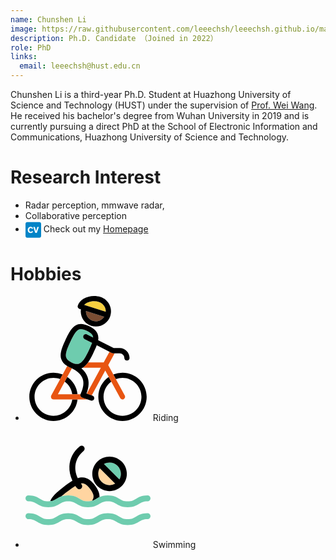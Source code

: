 ```yaml
---
name: Chunshen Li
image: https://raw.githubusercontent.com/leeechsh/leeechsh.github.io/master/img/whu20180101.jpg
description: Ph.D. Candidate （Joined in 2022）
role: PhD
links:
  email: leeechsh@hust.edu.cn
---
```


Chunshen Li is a third-year Ph.D. Student at Huazhong University of Science and Technology (HUST) under the supervision of [Prof. Wei Wang](https://eic.hust.edu.cn/professor/wangwei/index.html). He received his bachelor's degree from Wuhan University in 2019 and is currently pursuing a direct PhD at the School of Electronic Information and Communications, Huazhong University of Science and Technology.

Research Interest
======
-  Radar perception, mmwave radar, 
-  Collaborative perception
- <svg xmlns="http://www.w3.org/2000/svg" width="25" height="28.571428571428573" viewBox="0 0 448 512" style="vertical-align: middle;"><path fill="#0284c7" d="M48 32C21.5 32 0 53.5 0 80v352c0 26.5 21.5 48 48 48h352c26.5 0 48-21.5 48-48V80c0-26.5-21.5-48-48-48zm98.88 133.234c19.636 0 37.082 6.789 49.929 16.971c11.88 9.452 17.444 18.907 22.298 27.393l-33.923 16.949c-2.427-5.565-5.347-11.387-12.846-17.682c-8.248-6.552-16.478-8.484-23.524-8.484c-27.626 0-42.17 25.693-42.17 54.287c0 37.573 19.161 56.22 42.17 56.22c22.3 0 31.278-15.51 37.08-25.435L219.6 302.66c-6.315 9.926-12.374 19.635-25.95 29.069c-7.262 5.09-23.977 15.037-47.736 15.037C100.586 346.766 64 313.81 64 255.87c0-50.636 34.415-90.637 82.88-90.637m75.483 5.328h45.565L303.31 292.24l35.125-121.678H384l-59.379 171.112H281.01z"/></svg> Check out my [Homepage](https://i.cslee.cc)


Hobbies
======
- <svg t="1726751766822" class="icon" viewBox="0 0 1024 1024" version="1.1" xmlns="http://www.w3.org/2000/svg" p-id="1871" width="200" height="200"><path d="M229.39075 981.321063c-85.628885 0-155.293714-69.664829-155.293714-155.29158 0-85.628885 69.664829-155.29158 155.293714-155.291579 19.205522 0 37.595875 3.529548 54.588494 9.931388l20.509363-37.800734a196.862998 196.862998 0 0 0-75.097857-14.809591c-109.162051 0-197.970517 88.808466-197.970517 197.970516 0 109.159917 88.8106 197.970517 197.970517 197.970517 101.951444 0 186.139915-77.468672 196.818185-176.631048h-43.028904c-10.437134 75.563058-75.405146 133.952111-153.789281 133.952111z" fill="" p-id="1872"></path><path d="M341.969249 663.281894l-20.505095 37.794332c32.892657 24.301387 55.864594 61.257078 61.715877 103.618057h43.028904c-6.301545-58.51709-38.199782-109.467205-84.239686-141.412389zM794.611384 628.058967a196.909945 196.909945 0 0 0-75.097857 14.809591l20.509363 37.800734a154.512689 154.512689 0 0 1 54.588494-9.931388c85.628885 0 155.293714 69.664829 155.293714 155.291579 0 85.626751-69.664829 155.29158-155.293714 155.29158-85.626751 0-155.29158-69.664829-155.29158-155.29158 0-51.184849 24.90316-96.65072 63.218176-124.957525l-20.505096-37.794332c-51.55829 35.773485-85.392017 95.381022-85.392016 162.749724 0 109.159917 88.808466 197.970517 197.970516 197.970516 109.162051 0 197.97265-88.808466 197.972651-197.970516-0.002134-109.159917-88.812734-197.968383-197.972651-197.968383z" fill="" p-id="1873"></path><path d="M450.879495 819.706599a21.320263 21.320263 0 0 1-0.499344-15.01445h-185.134826l56.216695-103.618057 20.505096-37.794332 38.029066-70.091618a381.733215 381.733215 0 0 0-10.883129-5.262313 230.19098 230.19098 0 0 1-9.312544-4.208143 210.669634 210.669634 0 0 1-17.976368-9.66678l-37.337668 68.817652-20.509363 37.800734-73.345887 135.185533a21.341602 21.341602 0 0 0 18.755259 31.516261H508.370156l-44.844892-15.714385a21.343736 21.343736 0 0 1-12.645769-11.950102zM775.853991 836.206276a21.328799 21.328799 0 0 0 28.932052 8.5806c10.358178-5.620816 14.199282-18.573873 8.5806-28.934185l-73.343753-135.185533-20.509363-37.800734-41.929922-77.283019 52.307305-96.411718h-12.699117a21.239173 21.239173 0 0 1-9.598493-2.298261c-0.023473-0.01067-0.066152-0.014938-0.087492-0.025607l-19.514944-9.939925-47.38429 87.338177h-127.891702c-13.294489 18.52906-27.515111 33.086846-43.551721 42.678937h148.287966l-115.540418 212.957225 40.79893 14.29531 110.596063-203.845272 28.727192 52.947489 20.505096 37.794332 73.316011 135.132184z" fill="#E85512" p-id="1874"></path><path d="M513.651675 456.395747c13.407588-27.845872 24.608675-51.763149 31.821415-72.084724l-61.453401-31.302866c-10.501152-5.349805-14.677286-18.198299-9.329616-28.699452 5.349805-10.503286 18.198299-14.681554 28.701585-9.327481l50.775132 25.863436c-0.706336-16.269211-8.386411-34.153819-51.231796-54.765612-19.956671-9.611297-35.96554-14.282506-48.946339-14.282506-33.424009 0-53.338001 34.185828-90.810108 112.185853-28.744264 59.684359-37.811404 96.970812-29.405787 120.924366 5.456502 15.552205 19.542685 28.340948 44.317808 40.246237a463.087804 463.087804 0 0 1 7.884933 3.553022c13.663662 5.806469 25.396101 8.676628 35.632645 8.676628 30.91022-0.002134 57.57602-29.260679 92.043529-100.986901z" fill="#6ECCAE" p-id="1875"></path><path d="M504.413819 163.349363c9.984737 19.252468 26.872793 33.470956 47.552871 40.034977 35.65185 11.309918 73.431245-3.380172 92.818152-33.400536l-149.427493-47.424835c-0.608175 14.015763 2.428432 28.008052 9.05647 40.790394z" fill="#7A4D33" p-id="1876"></path><path d="M499.349963 798.985975c20.362121-51.387574 23.155457-97.574719 8.271178-137.552079-9.513135-25.558281-26.046955-48.318958-49.957829-68.617061a95.159092 95.159092 0 0 0 11.497705-5.891827c16.038744-9.592091 30.257232-24.149876 43.551721-42.678937 13.789564-19.220459 26.591112-42.698142 39.396927-69.351139 12.778074-26.537763 23.714551-49.942892 31.597351-71.105242l104.281714 53.120338 19.514944 9.939925c0.021339 0.01067 0.064018 0.014938 0.087492 0.025607a21.20503 21.20503 0 0 0 9.598493 2.298261H771.056879c21.348004 0 38.716198 17.368193 38.716197 38.716197 0 11.783654 9.55368 21.339468 21.339469 21.339469s21.339468-9.555814 21.339468-21.339469c0-44.88117-36.513964-81.395134-81.395134-81.395134h-48.747882L595.371169 361.834161c1.013625-6.500002 1.568451-12.805815 1.53004-18.925975-0.330762-53.030713-43.231629-79.781871-75.462762-95.287128-25.8549-12.45158-47.91991-18.505587-67.456194-18.505587-63.760198 0-94.121993 63.203238-129.270232 136.365605-34.966853 72.603273-44.01052 117.091797-31.217508 153.554547 7.752629 22.09702 23.304833 39.879199 48.32536 55.015283a210.347408 210.347408 0 0 0 17.976368 9.66678c3.156107 1.512968 6.256732 2.90857 9.312544 4.208143 3.734407 1.732765 7.355715 3.486869 10.883129 5.262313 46.850803 23.558773 75.616406 50.871159 87.628394 83.134301 12.761002 34.281856 7.281027 76.670576-16.294819 125.990355-0.371307 0.774623-0.678595 1.572719-0.95174 2.377217a21.333067 21.333067 0 0 0 0.499344 15.01445 21.341602 21.341602 0 0 0 12.647903 11.950102l44.844893 15.714385 26.731952 9.368027a21.271182 21.271182 0 0 0 7.056962 1.20568c8.811067 0 17.060905-5.501315 20.138056-14.288909 3.896587-11.122131-1.958963-23.298432-13.081094-27.195018l-6.510672-2.281189-40.798929-14.29531-2.552201-0.896258z m-77.743951-241.605461c-10.238677 0-21.968983-2.870159-35.632645-8.676628a463.087804 463.087804 0 0 0-7.884933-3.553022c-24.775123-11.903155-38.861306-24.694033-44.317808-40.246237-8.405617-23.953553 0.663657-61.240007 29.405787-120.924366 37.472107-78.002159 57.386099-112.185853 90.810108-112.185853 12.980799 0 28.987534 4.67121 48.946339 14.282506 42.845385 20.611793 50.527593 38.496401 51.231796 54.765612l-50.775132-25.863436c-10.501152-5.354073-23.35178-1.175805-28.701585 9.327481-5.349805 10.501152-1.171537 23.349646 9.329616 28.699452l61.453401 31.302866c-7.21274 20.319442-18.413827 44.238852-31.821415 72.084724-34.465375 71.728355-61.131175 100.9869-92.043529 100.986901z" fill="" p-id="1877"></path><path d="M648.664358 88.629214c-9.982603-19.295147-26.868525-33.534975-47.550738-40.098995C588.877569 44.64857 575.768734 42.678937 562.154153 42.678937c-33.677949 0-64.927467 12.182703-81.888077 30.312715L657.733632 129.317179c0.591103-13.964548-2.464709-27.918427-9.069274-40.687965z" fill="#F7CF40" p-id="1878"></path><path d="M442.049222 105.638905l11.696163 3.713067c-3.45486 25.137894 0.866382 50.670568 12.782342 73.646773 15.229979 29.367376 40.988851 51.054678 72.528585 61.062889a123.393342 123.393342 0 0 0 37.395285 5.817139c52.561245 0 101.467038-33.746235 118.197181-86.456856 9.993273-31.48852 7.123115-65.014958-8.079123-94.40154-15.223577-29.429261-40.988851-51.15284-72.54779-61.167453C597.605412 2.641826 580.153994 0 562.154153 0c-64.157112 0-119.255619 32.421054-133.988389 78.842934a21.335201 21.335201 0 0 0 13.883458 26.795971z m109.917468 97.745435c-20.680079-6.56402-37.568134-20.780374-47.552871-40.034977-6.628039-12.782342-9.664645-26.774631-9.054336-40.790394l149.427493 47.424835c-19.386907 30.020364-57.168436 44.70832-92.820286 33.400536zM562.154153 42.678937c13.614581 0 26.723416 1.969633 38.959467 5.851282 20.682213 6.56402 37.568134 20.803848 47.550738 40.098995 6.604565 12.767404 9.662511 26.721282 9.069274 40.685831L480.266076 72.991652C497.226686 54.861639 528.476204 42.678937 562.154153 42.678937z" fill="" p-id="1879"></path></svg> Riding
- <svg t="1726751750220" class="icon" viewBox="0 0 1024 1024" version="1.1" xmlns="http://www.w3.org/2000/svg" p-id="2693" width="200" height="200"><path d="M688.637562 510.288457a92.140495 92.140495 0 0 0 46.121448-12.285562l-126.683429-126.683428c-7.9872 13.899581-12.261181 29.688686-12.253867 46.138514 0.007314 24.778362 9.667048 48.079238 27.194515 65.604267 17.554286 17.559162 40.860038 27.228648 65.621333 27.226209z" fill="#FFD5A1" p-id="2694"></path><path d="M781.42659 417.487238c0.014629-24.81981-9.630476-48.142629-27.16038-65.670095-17.495771-17.49821-40.803962-27.133562-65.631086-27.133562-16.44739 0-32.224305 4.222781-46.082438 12.156343l126.685866 126.688305c7.940876-13.855695 12.175848-29.617981 12.188038-46.040991z" fill="#6ECCAE" p-id="2695"></path><path d="M688.64 559.050362c37.790476 0 73.347657-14.748038 100.122819-41.520762l0.021943-0.024381c26.672762-26.684952 41.376914-62.190933 41.403733-99.986286 0.024381-37.856305-14.6944-73.437867-41.440305-100.186209-26.706895-26.704457-62.2592-41.413486-100.113066-41.413486-37.853867 0-73.398857 14.699276-100.091124 41.391543l-0.021943 0.024381c-26.753219 26.762971-41.476876 62.327467-41.462247 100.142324 0.01219 37.79779 14.743162 73.335467 41.476876 100.069181 26.762971 26.76541 62.315276 41.506133 100.103314 41.503695z m-0.004876-234.369219c24.827124 0 48.135314 9.635352 65.631086 27.133562 17.529905 17.527467 27.17501 40.852724 27.16038 65.670095-0.009752 16.42301-4.244724 32.185295-12.188038 46.04099l-126.685866-126.688304c13.858133-7.931124 29.63261-12.156343 46.082438-12.156343z m-80.561981 46.640762l126.683428 126.683428a92.125867 92.125867 0 0 1-46.121447 12.285562c-24.761295 0.002438-48.067048-9.667048-65.623772-27.223771-17.527467-17.525029-27.184762-40.825905-27.194514-65.604267-0.004876-16.452267 4.269105-32.24381 12.256305-46.140952z" fill="" p-id="2696"></path><path d="M529.80541 541.179124c-34.182095-45.538743-56.441905-48.4352-75.410286-44.795124-0.207238 0.03901-0.426667 0.104838-0.636343 0.148724a294.282971 294.282971 0 0 0 5.912381 7.931124c8.250514 10.642286 6.30979 25.955962-4.332495 34.206476a24.2688 24.2688 0 0 1-14.921143 5.112686 24.341943 24.341943 0 0 1-19.285334-9.442743 328.426057 328.426057 0 0 1-12.853638-17.790781c-20.706743 12.529371-44.361143 29.917867-71.709257 50.488076-17.152 12.875581-31.70499 24.710095-43.8784 35.722971 14.862629-5.38819 32.945981-9.137981 56.790553-9.137981 47.386819 0 72.053029 14.799238 93.813028 27.855238 19.465752 11.680914 34.842819 20.906667 68.725029 20.906667 12.83901 0 23.013181-1.328762 31.765943-3.610819 19.292648-25.641448 21.582019-50.261333-13.980038-97.594514z" fill="#FFD5A1" p-id="2697"></path><path d="M292.690895 602.760533c12.17341-11.012876 26.7264-22.84739 43.8784-35.722971 27.348114-20.57021 51.002514-37.958705 71.709257-50.488076a329.386667 329.386667 0 0 0 12.853638 17.790781 24.341943 24.341943 0 0 0 19.285334 9.442743 24.273676 24.273676 0 0 0 14.921143-5.112686c10.642286-8.250514 12.58301-23.56419 4.332495-34.206476a294.282971 294.282971 0 0 1-5.912381-7.931124c0.209676-0.041448 0.426667-0.107276 0.636343-0.148724 18.968381-3.640076 41.230629-0.743619 75.410286 44.795124 35.562057 47.333181 33.272686 71.953067 13.982476 97.594514 14.34819-3.7376 24.868571-10.042514 36.959085-17.295848 7.818971-4.690895 16.035352-9.598781 25.521981-13.972723 1.311695-29.379048-11.129905-60.545219-37.473523-95.605029-24.541867-32.694857-64.060952-74.84221-123.604115-63.400228-5.632 1.082514-11.317638 2.652648-17.071543 4.590933-38.00259-81.77859-21.574705-166.760838 47.550172-223.266133 10.425295-8.521143 11.96861-23.881143 3.447467-34.306439-8.523581-10.422857-23.881143-11.966171-34.306439-3.445028-52.899352 43.239619-82.390552 100.03261-85.284571 164.239847-1.757867 39.019276 6.870552 79.367314 24.756419 117.859962-23.169219 13.877638-48.327924 32.309638-77.0048 53.879467-58.7776 44.12221-91.421257 79.108876-105.333029 113.617676 23.907962-2.347886 37.400381-10.396038 53.730743-20.192305 10.808076-6.485333 22.342705-13.399771 37.015162-18.717257z" fill="" p-id="2698"></path><path d="M24.419962 642.384457c33.879771 0 49.256838 9.225752 68.72259 20.906667 21.76 13.056 46.423771 27.855238 93.810591 27.855238 47.386819 0 72.048152-14.799238 93.808152-27.855238 19.465752-11.680914 34.842819-20.906667 68.720153-20.906667 33.879771 0 49.259276 9.225752 68.725028 20.906667 21.76 13.056 46.42621 27.855238 93.813029 27.855238 47.389257 0 72.053029-14.7968 93.815466-27.855238 19.46819-11.680914 34.842819-20.906667 68.725029-20.906667 33.884648 0 49.264152 9.225752 68.732343 20.906667 21.762438 13.056 46.42621 27.855238 93.815467 27.855238 47.389257 0 72.055467-14.7968 93.815466-27.855238 19.46819-11.680914 34.847695-20.906667 68.732343-20.906667 13.4656 0 24.380952-10.91779 24.380952-24.380952 0-13.4656-10.915352-24.380952-24.380952-24.380953-47.391695 0-72.055467 14.7968-93.820343 27.855238-19.46819 11.680914-34.845257 20.906667-68.729905 20.906667-33.884648 0-49.261714-9.225752-68.729904-20.906667-21.762438-13.058438-46.428648-27.855238-93.817905-27.855238-30.3616 0-51.373105 6.083048-68.291048 13.882515-9.489067 4.373943-17.70301 9.281829-25.521981 13.972723-12.090514 7.255771-22.610895 13.558248-36.959085 17.295848-8.752762 2.282057-18.929371 3.610819-31.765943 3.610819-33.879771 0-49.256838-9.225752-68.725029-20.906667-21.76-13.056-46.42621-27.855238-93.813028-27.855238-23.844571 0-41.927924 3.74979-56.790553 9.137981-14.672457 5.317486-26.207086 12.231924-37.0176 18.717257-16.330362 9.798705-29.822781 17.846857-53.730743 20.192305a152.471162 152.471162 0 0 1-14.989409 0.714362c-33.879771 0-49.256838-9.225752-68.722591-20.906667-21.76-13.056-46.423771-27.855238-93.81059-27.855238-13.4656 0-24.380952 10.915352-24.380952 24.380953 0 13.463162 10.915352 24.380952 24.380952 24.380952zM999.658057 739.908267c-47.391695 0-72.055467 14.7968-93.820343 27.855238-19.46819 11.680914-34.845257 20.906667-68.729904 20.906666-33.884648 0-49.261714-9.225752-68.729905-20.906666-21.762438-13.056-46.428648-27.855238-93.817905-27.855238-47.386819 0-72.053029 14.7968-93.813029 27.855238-19.46819 11.680914-34.845257 20.906667-68.727466 20.906666-33.879771 0-49.256838-9.225752-68.725029-20.906666-21.76-13.053562-46.42621-27.855238-93.813028-27.855238s-72.048152 14.799238-93.808153 27.855238c-19.465752 11.680914-34.842819 20.906667-68.720152 20.906666-33.879771 0-49.256838-9.225752-68.722591-20.906666-21.76-13.053562-46.423771-27.855238-93.81059-27.855238-13.4656 0-24.380952 10.91779-24.380952 24.380952s10.915352 24.380952 24.380952 24.380952c33.879771 0 49.256838 9.225752 68.72259 20.906667 21.76 13.056 46.423771 27.855238 93.810591 27.855238 47.386819 0 72.048152-14.799238 93.808152-27.855238 19.465752-11.680914 34.842819-20.906667 68.720153-20.906667 33.879771 0 49.259276 9.225752 68.725028 20.906667 21.76 13.056 46.42621 27.855238 93.813029 27.855238 47.389257 0 72.053029-14.7968 93.815466-27.855238 19.46819-11.680914 34.842819-20.906667 68.725029-20.906667 33.884648 0 49.264152 9.225752 68.732343 20.906667 21.762438 13.056 46.42621 27.855238 93.815467 27.855238 47.389257 0 72.055467-14.7968 93.815466-27.855238 19.46819-11.680914 34.847695-20.906667 68.732343-20.906667 13.4656 0 24.380952-10.91779 24.380952-24.380952 0.002438-13.463162-10.912914-24.380952-24.378514-24.380952z" fill="#6ECCAE" p-id="2699"></path></svg> Swimming